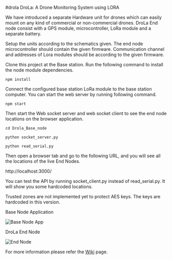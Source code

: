 #drola
DroLa: A Drone Monitoring System using LORA

We have introduced a separate Hardware unit for drones which can easily mount on any kind of commercial or non-commercial drones. DroLa End node consist with a GPS module, microcontroller, LoRa module and a separate battery.

Setup the units according to the schematics given. The end node microcontroller should contain the given firmware. Communication channel and addresses of Lora modules should be according to the given firmware.

Clone this project at the Base station. Run the following command to install the node module dependencies.

`npm install`

Connect the configured base station LoRa module to the base station computer. You can start the web server by running following command.

`npm start`

Then start the Web socket server and web socket client to see the end node locations on the browser application.

`cd Drola_Base_node`

`python socket_server.py`

`python read_serial.py`

Then open a browser tab and go to the following URL, and you will see all the locations of the live End Nodes.

http://localhost:3000/

You can test the API by running socket_client.py instead of read_serial.py. It will show you some hardcoded locations.

Trusted zones are not implemented yet to protect AES keys. The keys are hardcoded in this version.
  
Base Node Application

![Base Node App](/Drola_Base_Node/Drola_snap_4.png?raw=true "Optional Title1")

DroLa End Node

![End Node](/LoRa_End_Node/Drola_end_node.jpg?raw=true "Optional Title2")

For more information please refer the [Wiki](https://github.com/NamalJayasuriya/drola/wiki/Drola) page.
